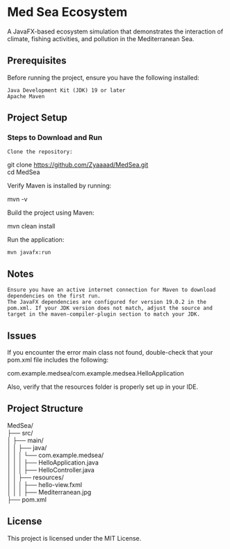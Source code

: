 # Med Sea Ecosystem

A JavaFX-based ecosystem simulation that demonstrates the interaction of climate, fishing activities, and pollution in the Mediterranean Sea.
## Prerequisites

Before running the project, ensure you have the following installed:

    Java Development Kit (JDK) 19 or later
    Apache Maven

## Project Setup
### Steps to Download and Run

    Clone the repository:

git clone https://github.com/Zyaaaad/MedSea.git  
cd MedSea

Verify Maven is installed by running:

mvn -v

Build the project using Maven:

mvn clean install

Run the application:

    mvn javafx:run  

## Notes

    Ensure you have an active internet connection for Maven to download dependencies on the first run.
    The JavaFX dependencies are configured for version 19.0.2 in the pom.xml. If your JDK version does not match, adjust the source and target in the maven-compiler-plugin section to match your JDK.

## Issues

If you encounter the error main class not found, double-check that your pom.xml file includes the following:

<configuration>  
    <mainClass>com.example.medsea/com.example.medsea.HelloApplication</mainClass>  
</configuration>  

Also, verify that the resources folder is properly set up in your IDE.
## Project Structure

MedSea/  
├── src/  
│   ├── main/  
│   │   ├── java/  
│   │   │   └── com.example.medsea/  
│   │   │       ├── HelloApplication.java  
│   │   │       ├── HelloController.java  
│   │   ├── resources/  
│   │   │   ├── hello-view.fxml  
│   │   │   ├── Mediterranean.jpg  
├── pom.xml

## License

This project is licensed under the MIT License.
